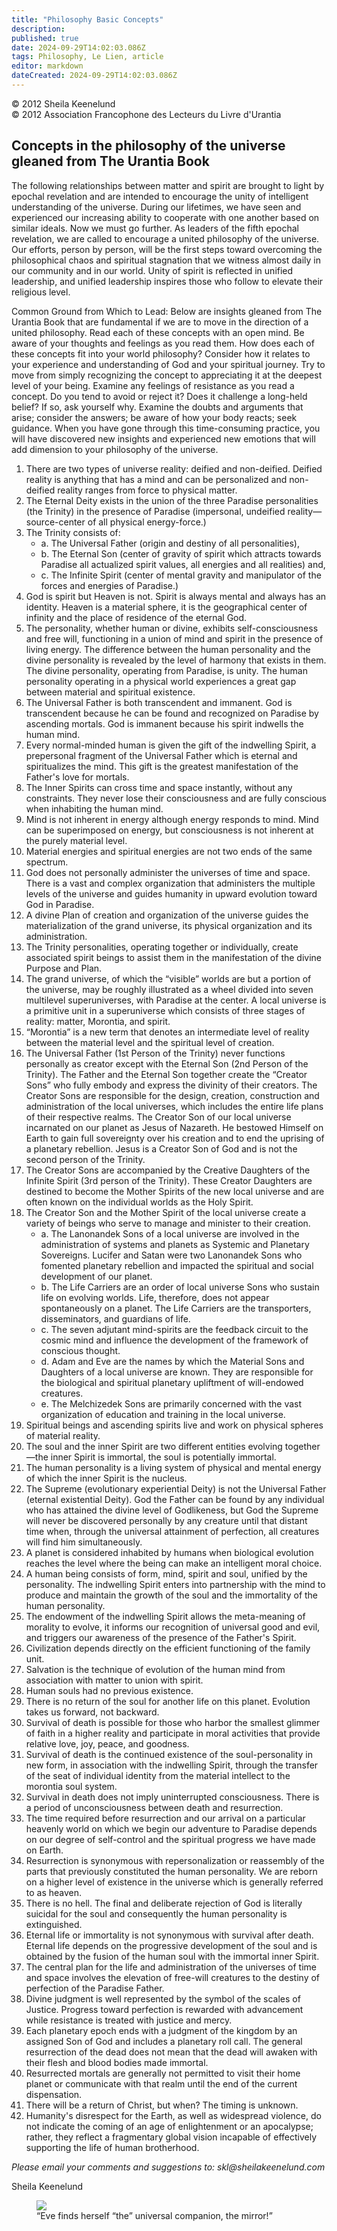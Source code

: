 ```yaml
---
title: "Philosophy Basic Concepts"
description: 
published: true
date: 2024-09-29T14:02:03.086Z
tags: Philosophy, Le Lien, article
editor: markdown
dateCreated: 2024-09-29T14:02:03.086Z
---
```


<p class="v-card v-sheet theme--light gray lighten-3 px-2">© 2012 Sheila Keenelund<br>© 2012 Association Francophone des Lecteurs du Livre d'Urantia</p>


## Concepts in the philosophy of the universe gleaned from The Urantia Book

The following relationships between matter and spirit are brought to light by epochal revelation and are intended to encourage the unity of intelligent understanding of the universe. During our lifetimes, we have seen and experienced our increasing ability to cooperate with one another based on similar ideals. Now we must go further. As leaders of the fifth epochal revelation, we are called to encourage a united philosophy of the universe. Our efforts, person by person, will be the first steps toward overcoming the philosophical chaos and spiritual stagnation that we witness almost daily in our community and in our world. Unity of spirit is reflected in unified leadership, and unified leadership inspires those who follow to elevate their religious level.

Common Ground from Which to Lead: Below are insights gleaned from The Urantia Book that are fundamental if we are to move in the direction of a united philosophy. Read each of these concepts with an open mind. Be aware of your thoughts and feelings as you read them. How does each of these concepts fit into your world philosophy? Consider how it relates to your experience and understanding of God and your spiritual journey. Try to move from simply recognizing the concept to appreciating it at the deepest level of your being. Examine any feelings of resistance as you read a concept. Do you tend to avoid or reject it? Does it challenge a long-held belief? If so, ask yourself why. Examine the doubts and arguments that arise; consider the answers; be aware of how your body reacts; seek guidance. When you have gone through this time-consuming practice, you will have discovered new insights and experienced new emotions that will add dimension to your philosophy of the universe.

1. There are two types of universe reality: deified and non-deified. Deified reality is anything that has a mind and can be personalized and non-deified reality ranges from force to physical matter.
2. The Eternal Deity exists in the union of the three Paradise personalities (the Trinity) in the presence of Paradise (impersonal, undeified reality—source-center of all physical energy-force.)
3. The Trinity consists of:
	- a. The Universal Father (origin and destiny of all personalities),
	- b. The Eternal Son (center of gravity of spirit which attracts towards Paradise all actualized spirit values, all energies and all realities) and,
	- c. The Infinite Spirit (center of mental gravity and manipulator of the forces and energies of Paradise.)
4. God is spirit but Heaven is not. Spirit is always mental and always has an identity. Heaven is a material sphere, it is the geographical center of infinity and the place of residence of the eternal God.
5. The personality, whether human or divine, exhibits self-consciousness and free will, functioning in a union of mind and spirit in the presence of living energy. The difference between the human personality and the divine personality is revealed by the level of harmony that exists in them. The divine personality, operating from Paradise, is unity. The human personality operating in a physical world experiences a great gap between material and spiritual existence.
6. The Universal Father is both transcendent and immanent. God is transcendent because he can be found and recognized on Paradise by ascending mortals. God is immanent because his spirit indwells the human mind.
7. Every normal-minded human is given the gift of the indwelling Spirit, a prepersonal fragment of the Universal Father which is eternal and spiritualizes the mind. This gift is the greatest manifestation of the Father's love for mortals.
8. The Inner Spirits can cross time and space instantly, without any constraints. They never lose their consciousness and are fully conscious when inhabiting the human mind.
9. Mind is not inherent in energy although energy responds to mind. Mind can be superimposed on energy, but consciousness is not inherent at the purely material level.
10. Material energies and spiritual energies are not two ends of the same spectrum.
11. God does not personally administer the universes of time and space. There is a vast and complex organization that administers the multiple levels of the universe and guides humanity in upward evolution toward God in Paradise.
12. A divine Plan of creation and organization of the universe guides the materialization of the grand universe, its physical organization and its administration.
13. The Trinity personalities, operating together or individually, create associated spirit beings to assist them in the manifestation of the divine Purpose and Plan.
14. The grand universe, of which the “visible” worlds are but a portion of the universe, may be roughly illustrated as a wheel divided into seven multilevel superuniverses, with Paradise at the center. A local universe is a primitive unit in a superuniverse which consists of three stages of reality: matter, Morontia, and spirit.
15. “Morontia” is a new term that denotes an intermediate level of reality between the material level and the spiritual level of creation.
16. The Universal Father (1st Person of the Trinity) never functions personally as creator except with the Eternal Son (2nd Person of the Trinity). The Father and the Eternal Son together create the “Creator Sons” who fully embody and express the divinity of their creators. The Creator Sons are responsible for the design, creation, construction and administration of the local universes, which includes the entire life plans of their respective realms. The Creator Son of our local universe incarnated on our planet as Jesus of Nazareth. He bestowed Himself on Earth to gain full sovereignty over his creation and to end the uprising of a planetary rebellion. Jesus is a Creator Son of God and is not the second person of the Trinity.
17. The Creator Sons are accompanied by the Creative Daughters of the Infinite Spirit (3rd person of the Trinity). These Creator Daughters are destined to become the Mother Spirits of the new local universe and are often known on the individual worlds as the Holy Spirit.
18. The Creator Son and the Mother Spirit of the local universe create a variety of beings who serve to manage and minister to their creation.
	- a. The Lanonandek Sons of a local universe are involved in the administration of systems and planets as Systemic and Planetary Sovereigns. Lucifer and Satan were two Lanonandek Sons who fomented planetary rebellion and impacted the spiritual and social development of our planet.
	- b. The Life Carriers are an order of local universe Sons who sustain life on evolving worlds. Life, therefore, does not appear spontaneously on a planet. The Life Carriers are the transporters, disseminators, and guardians of life.
	- c. The seven adjutant mind-spirits are the feedback circuit to the cosmic mind and influence the development of the framework of conscious thought.
	- d. Adam and Eve are the names by which the Material Sons and Daughters of a local universe are known. They are responsible for the biological and spiritual planetary upliftment of will-endowed creatures.
	- e. The Melchizedek Sons are primarily concerned with the vast organization of education and training in the local universe.
19. Spiritual beings and ascending spirits live and work on physical spheres of material reality.
20. The soul and the inner Spirit are two different entities evolving together—the inner Spirit is immortal, the soul is potentially immortal.
21. The human personality is a living system of physical and mental energy of which the inner Spirit is the nucleus.
22. The Supreme (evolutionary experiential Deity) is not the Universal Father (eternal existential Deity). God the Father can be found by any individual who has attained the divine level of Godlikeness, but God the Supreme will never be discovered personally by any creature until that distant time when, through the universal attainment of perfection, all creatures will find him simultaneously.
23. A planet is considered inhabited by humans when biological evolution reaches the level where the being can make an intelligent moral choice.
24. A human being consists of form, mind, spirit and soul, unified by the personality. The indwelling Spirit enters into partnership with the mind to produce and maintain the growth of the soul and the immortality of the human personality.
25. The endowment of the indwelling Spirit allows the meta-meaning of morality to evolve, it informs our recognition of universal good and evil, and triggers our awareness of the presence of the Father's Spirit.
26. Civilization depends directly on the efficient functioning of the family unit.
27. Salvation is the technique of evolution of the human mind from association with matter to union with spirit.
28. Human souls had no previous existence.
29. There is no return of the soul for another life on this planet. Evolution takes us forward, not backward.
30. Survival of death is possible for those who harbor the smallest glimmer of faith in a higher reality and participate in moral activities that provide relative love, joy, peace, and goodness.
31. Survival of death is the continued existence of the soul-personality in new form, in association with the indwelling Spirit, through the transfer of the seat of individual identity from the material intellect to the morontia soul system.
32. Survival in death does not imply uninterrupted consciousness. There is a period of unconsciousness between death and resurrection.
33. The time required before resurrection and our arrival on a particular heavenly world on which we begin our adventure to Paradise depends on our degree of self-control and the spiritual progress we have made on Earth.
34. Resurrection is synonymous with repersonalization or reassembly of the parts that previously constituted the human personality. We are reborn on a higher level of existence in the universe which is generally referred to as heaven.
35. There is no hell. The final and deliberate rejection of God is literally suicidal for the soul and consequently the human personality is extinguished.
36. Eternal life or immortality is not synonymous with survival after death. Eternal life depends on the progressive development of the soul and is obtained by the fusion of the human soul with the immortal inner Spirit.
37. The central plan for the life and administration of the universes of time and space involves the elevation of free-will creatures to the destiny of perfection of the Paradise Father.
38. Divine judgment is well represented by the symbol of the scales of Justice. Progress toward perfection is rewarded with advancement while resistance is treated with justice and mercy.
39. Each planetary epoch ends with a judgment of the kingdom by an assigned Son of God and includes a planetary roll call. The general resurrection of the dead does not mean that the dead will awaken with their flesh and blood bodies made immortal.
40. Resurrected mortals are generally not permitted to visit their home planet or communicate with that realm until the end of the current dispensation.
41. There will be a return of Christ, but when? The timing is unknown.
42. Humanity's disrespect for the Earth, as well as widespread violence, do not indicate the coming of an age of enlightenment or an apocalypse; rather, they reflect a fragmentary global vision incapable of effectively supporting the life of human brotherhood.

_Please email your comments and suggestions to: skl@sheilakeenelund.com_

Sheila Keenelund

<figure id="Figure_3" class="image urantiapedia">
<img src="/image/article/Le_Lien/images_01/141.jpg">
<figcaption>“Eve finds herself “the” universal companion, the mirror!”</figcaption>
</figure>

